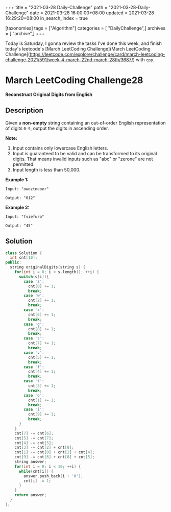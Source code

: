 +++
title = "2021-03-28 Daily-Challenge"
path = "2021-03-28-Daily-Challenge"
date = 2021-03-28 16:00:00+08:00
updated = 2021-03-28 16:29:20+08:00
in_search_index = true

[taxonomies]
tags = ["Algorithm"]
categories = [ "DailyChallenge",]
archives = [ "archive",]
+++

Today is Saturday, I gonna review the tasks I've done this week, and finish today's leetcode's [March LeetCoding Challenge](March LeetCoding Challenge](https://leetcode.com/explore/challenge/card/march-leetcoding-challenge-2021/591/week-4-march-22nd-march-28th/3687/) with `cpp`.


<!-- more -->

# March LeetCoding Challenge28

**Reconstruct Original Digits from English**

## Description

Given a **non-empty** string containing an out-of-order English representation of digits `0-9`, output the digits in ascending order.

**Note:**

1. Input contains only lowercase English letters.
2. Input is guaranteed to be valid and can be transformed to its original digits. That means invalid inputs such as "abc" or "zerone" are not permitted.
3. Input length is less than 50,000.



**Example 1:**

```
Input: "owoztneoer"

Output: "012"
```



**Example 2:**

```
Input: "fviefuro"

Output: "45"
```

## Solution

``` cpp
class Solution {
  int cnt[10];
public:
  string originalDigits(string s) {
    for(int i = 0; i < s.length(); ++i) {
      switch(s[i]){
        case 'z':
          cnt[0] += 1;
          break;
        case 'w':
          cnt[2] += 1;
          break;
        case 'x':
          cnt[6] += 1;
          break;
        case 'g':
          cnt[8] += 1;
          break;
        case 's':
          cnt[7] += 1;
          break;
        case 'v':
          cnt[5] += 1;
          break;
        case 'f':
          cnt[4] += 1;
          break;
        case 't':
          cnt[3] += 1;
          break;
        case 'o':
          cnt[1] += 1;
          break;
        case 'i':
          cnt[9] += 1;
          break;
      }
    }
    cnt[7] -= cnt[6];
    cnt[5] -= cnt[7];
    cnt[4] -= cnt[5];
    cnt[3] -= cnt[2] + cnt[8];
    cnt[1] -= cnt[0] + cnt[2] + cnt[4];
    cnt[9] -= cnt[6] + cnt[8] + cnt[5];
    string answer;
    for(int i = 0; i < 10; ++i) {
      while(cnt[i]) {
        answer.push_back(i + '0');
        cnt[i] -= 1;
      }
    }
    return answer;
  }
};
```
